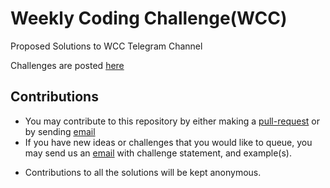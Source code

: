 # Weekly Coding Challenge(WCC)
Proposed Solutions to WCC Telegram Channel

Challenges are posted [here](https://t.me/weeklychallange)

## Contributions
- You may contribute to this repository by either making a [pull-request](https://www.youtube.com/watch?v=_NrSWLQsDL4) or by sending [email](mailto:weeklycodingchallenge@gmail.com)
- If you have new ideas or challenges that you would like to queue, you may send us an [email](mailto:weeklycodingchallenge@gmail.com) with challenge statement, and example(s).

* Contributions to all the solutions will be kept anonymous.
